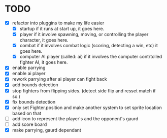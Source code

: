 # TODO

- [x] refactor into pluggins to make my life easier
    - [x] startup
        if it runs at start up, it goes here.
    - [x] player
        if it involve spawning, moving, or controlling the player character, it goes here.
    - [x] combat
        if it involves combat logic (scoring, detecting a win, etc) it goes here.
    - [x] computer AI player (called: ai)
        if it involves the computer contrtolled fighter AI, it goes here.
- [x] enable parrying
- [x] enable ai player
- [x] rework parrying after ai player can fight back
- [x] add bounds detection
- [x] stop fighters from flipping sides. (detect side flip and resset match if so.)
- [x] fix bounds detection
- [x] only set Fighter.position and make another system to set sprite location based on that
- [ ] add icon to represent the player's and the opponent's gaurd
- [ ] add score board
- [x] make parrying, gaurd dependant
